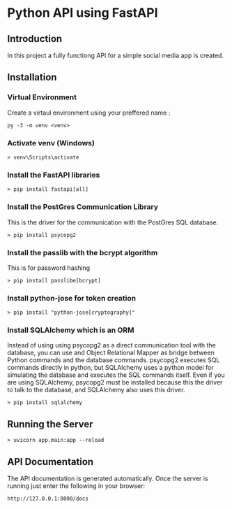 # Python API using FastAPI
## Introduction
In this project a fully functiong API for a simple social media app is created.

## Installation
### Virtual Environment
Create a virtaul environment using your preffered name <venv>:
    
    py -3 -m venv <venv>
### Activate venv (Windows)
    
    > venv\Scripts\activate

### Install the FastAPI libraries
    
    > pip install fastapi[all]

### Install the PostGres Communication Library
This is the driver for the communication with the PostGres SQL database. 

    > pip install psycopg2

### Install the passlib with the bcrypt algorithm
This is for password hashing

    > pip install passlibe[bcrypt]

### Install python-jose for token creation

    > pip install "python-jose[cryptography]"

### Install SQLAlchemy which is an ORM
Instead of using using psycopg2 as a direct communication tool with the database, you can use and Object Relational Mapper as bridge between Python commands and the database commands. psycopg2 executes SQL commands directly in python, but SQLAlchemy uses a python model for simulating the database and executes the SQL commands itself. Even if you are using SQLAlchemy, psycopg2 must be installed because this the driver to talk to the database, and SQLAlchemy also uses this driver. 

    > pip install sqlalchemy

## Running the Server

    > uvicorn app.main:app --reload


## API Documentation
The API documentation is generated automatically. Once the server is running just enter the following in your browser:

    http://127.0.0.1:8000/docs
